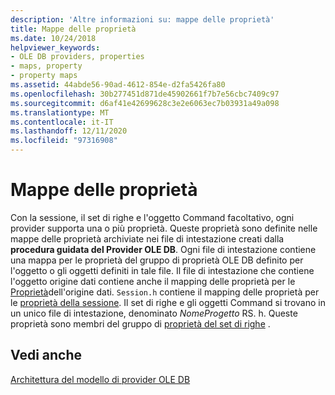 ```yaml
---
description: 'Altre informazioni su: mappe delle proprietà'
title: Mappe delle proprietà
ms.date: 10/24/2018
helpviewer_keywords:
- OLE DB providers, properties
- maps, property
- property maps
ms.assetid: 44abde56-90ad-4612-854e-d2fa5426fa80
ms.openlocfilehash: 30b277451d871de45902661f7b7e56cbc7409c97
ms.sourcegitcommit: d6af41e42699628c3e2e6063ec7b03931a49a098
ms.translationtype: MT
ms.contentlocale: it-IT
ms.lasthandoff: 12/11/2020
ms.locfileid: "97316908"
---
```

# <a name="property-maps"></a>Mappe delle proprietà

Con la sessione, il set di righe e l'oggetto Command facoltativo, ogni provider supporta una o più proprietà. Queste proprietà sono definite nelle mappe delle proprietà archiviate nei file di intestazione creati dalla **procedura guidata del Provider OLE DB**. Ogni file di intestazione contiene una mappa per le proprietà del gruppo di proprietà OLE DB definito per l'oggetto o gli oggetti definiti in tale file. Il file di intestazione che contiene l'oggetto origine dati contiene anche il mapping delle proprietà per le [Proprietà](/previous-versions/windows/desktop/ms724188(v=vs.85))dell'origine dati. `Session.h` contiene il mapping delle proprietà per le [proprietà della sessione](/previous-versions/windows/desktop/ms714221(v=vs.85)). Il set di righe e gli oggetti Command si trovano in un unico file di intestazione, denominato *NomeProgetto* RS. h. Queste proprietà sono membri del gruppo di [proprietà del set di righe](/previous-versions/windows/desktop/ms711252(v=vs.85)) .

## <a name="see-also"></a>Vedi anche

[Architettura del modello di provider OLE DB](../../data/oledb/ole-db-provider-template-architecture.md)<br/>
